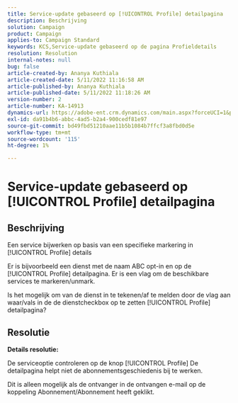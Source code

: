 ```yaml
---
title: Service-update gebaseerd op [!UICONTROL Profile] detailpagina
description: Beschrijving
solution: Campaign
product: Campaign
applies-to: Campaign Standard
keywords: KCS,Service-update gebaseerd op de pagina Profieldetails
resolution: Resolution
internal-notes: null
bug: false
article-created-by: Ananya Kuthiala
article-created-date: 5/11/2022 11:16:58 AM
article-published-by: Ananya Kuthiala
article-published-date: 5/11/2022 11:18:26 AM
version-number: 2
article-number: KA-14913
dynamics-url: https://adobe-ent.crm.dynamics.com/main.aspx?forceUCI=1&pagetype=entityrecord&etn=knowledgearticle&id=9bbe52db-1bd1-ec11-a7b5-0022480a8e40
exl-id: da91b4b6-abbc-4ad5-b2a4-900cedf81e97
source-git-commit: bd49fbd51210aae11b5b1084b7ffcf3a8fbd0d5e
workflow-type: tm+mt
source-wordcount: '115'
ht-degree: 1%

---
```


# Service-update gebaseerd op [!UICONTROL Profile] detailpagina

## Beschrijving


Een service bijwerken op basis van een specifieke markering in [!UICONTROL Profile] details

Er is bijvoorbeeld een dienst met de naam ABC opt-in en op de [!UICONTROL Profile] detailpagina. Er is een vlag om de beschikbare services te markeren/unmark.

Is het mogelijk om van de dienst in te tekenen/af te melden door de vlag aan waar/vals in de de dienstcheckbox op te zetten [!UICONTROL Profile] detailpagina?

## Resolutie

<b>Details resolutie:</b>

De serviceoptie controleren op de knop [!UICONTROL Profile] De detailpagina helpt niet de abonnementsgeschiedenis bij te werken.

Dit is alleen mogelijk als de ontvanger in de ontvangen e-mail op de koppeling Abonnement/Abonnement heeft geklikt.
